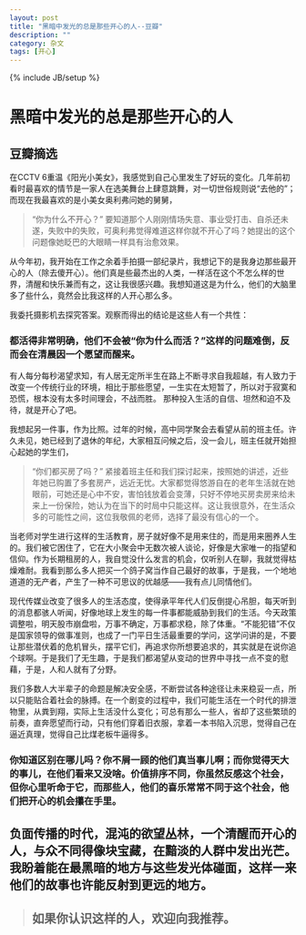 ```yaml
---
layout: post
title: "黑暗中发光的总是那些开心的人--豆瓣"
description: ""
category: 杂文
tags: [开心]
---
```

{% include JB/setup %}
<h1>黑暗中发光的总是那些开心的人</h1>

<h2>豆瓣摘选</h2>

<p>在CCTV 6重温《阳光小美女》，我感觉到自己心里发生了好玩的变化。几年前初看时最喜欢的情节是一家人在选美舞台上肆意跳舞，对一切世俗规则说“去他的”；而现在我最喜欢的是小美女奥利弗问她的舅舅，</p>

<blockquote>
  <p>“你为什么不开心？”
要知道那个人刚刚情场失意、事业受打击、自杀还未遂，失败中的失败，可奥利弗觉得难道这样你就不开心了吗？她提出的这个问题像她眨巴的大眼睛一样具有治愈效果。</p>
</blockquote>

<p>从今年初，我开始在工作之余着手拍摄一部纪录片，我想记下的是我身边那些最开心的人（除去傻开心）。他们真是些最杰出的人类，一样活在这个不怎么样的世界，清醒和快乐兼而有之，这让我很感兴趣。我想知道这是为什么，他们的大脑里多了些什么，竟然会比我这样的人开心那么多。</p>

<p>我委托摄影机去探究答案。观察而得出的结论是这些人有一个共性：</p>

<h3>都活得非常明确，他们不会被“你为什么而活？”这样的问题难倒，反而会在清晨因一个愿望而醒来。</h3>

<p>有人每分每秒渴望求知，有人居无定所半生在路上不断寻求自我超越，有人致力于改变一个传统行业的环境，相比于那些愿望，一生实在太短暂了，所以对于寂寞和恐慌，根本没有太多时间理会，不战而胜。
那种投入生活的自信、坦然和迫不及待，就是开心了吧。</p>

<p>我想起另一件事，作为比照。过年的时候，高中同学聚会去看望从前的班主任。许久未见，她已经到了退休的年纪，大家相互问候之后，没一会儿，班主任就开始担心起她的学生们，</p>

<blockquote>
  <p>“你们都买房了吗？”
紧接着班主任和我们探讨起来，按照她的讲述，近些年她已购置了多套房产，远近无忧。大家都觉得悠游自在的老年生活就在她眼前，可她还是心中不安，害怕钱放着会变薄，只好不停地买房卖房来给未来上一份保险，她认为在当下的时局中只能这样。这让我很意外，在生活众多的可能性之间，这位我敬佩的老师，选择了最没有信心的一个。</p>
</blockquote>

<p>当老师对学生进行这样的生活教育，房子就好像不是用来住的，而是用来圈养人生的。我们被它困住了，它在大小聚会中无数次被人谈论，好像是大家唯一的指望和信仰。作为长期租房的人，我自觉没什么发言的机会，仅听别人在聊，我就觉得枯燥难耐。我看到那么多人把买一个鸽子窝当作自己最好的故事，于是我，一个地地道道的无产者，产生了一种不可思议的优越感——我有点儿同情他们。</p>

<p>现代传媒业改变了很多人的生活态度，使得承平年代人们反倒提心吊胆，每天听到的消息都骇人听闻，好像地球上发生的每一件事都能威胁到我们的生活。今天政策调整啦，明天股市崩盘啦，万事不确定，万事都求稳，除了体重。“不能犯错”不仅是国家领导的做事准则，也成了一门平日生活最重要的学问，这学问讲的是，不要让那些潜伏着的危机冒头，摆平它们，再追求你所想要追求的，其实就是在说你追个球啊。于是我们了无生趣，于是我们都渴望从变动的世界中寻找一点不变的慰藉，于是，人和人就有了分野。</p>

<p>我们多数人大半辈子的命题是解决安全感，不断尝试各种途径让未来稳妥一点，所以只能贴合着社会的脉搏。在一个剧变的过程中，我们可能生活在一个时代的排泄物里，从粪到翔，实际上生活没什么变化；可总有那么一些人，省却了这些繁琐的前奏，直奔愿望而行动，只有他们穿着旧衣服，拿着一本书陷入沉思，觉得自己在逼近真理，觉得自己比煤老板牛逼得多。</p>

<h3>你知道区别在哪儿吗？你不屑一顾的他们真当事儿啊；而你觉得天大的事儿，在他们看来又没啥。价值排序不同，你虽然反感这个社会，但你心里听命于它，而那些人，他们的喜乐常常不同于这个社会，他们把开心的机会攥在手里。</h3>

<h2>负面传播的时代，混沌的欲望丛林，一个清醒而开心的人，与众不同得像块宝藏，在黯淡的人群中发出光芒。我盼着能在最黑暗的地方与这些发光体碰面，这样一来他们的故事也许能反射到更远的地方。</h2>

<blockquote>
  <h2>如果你认识这样的人，欢迎向我推荐。</h2>
</blockquote>

